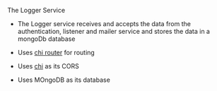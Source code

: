 The Logger Service 
- The Logger service receives and accepts the data from the authentication, listener and mailer service and stores the data in a  mongoDb database


- Uses  [chi router](https://github.com/go-chi/chi/v5) for routing
- Uses [chi](github.com/go-chi/cors) as its CORS
- Uses MOngoDB as its database 